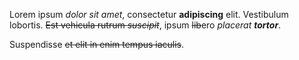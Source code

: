 Lorem ipsum *dolor sit amet*, consectetur **adipiscing** elit.
Vestibulum lobortis. ~~Est vehicula rutrum *suscipit*~~, ipsum ~~lib~~ero *placerat **tortor***.

Suspendisse ~~et elit in enim tempus iaculis~~.

